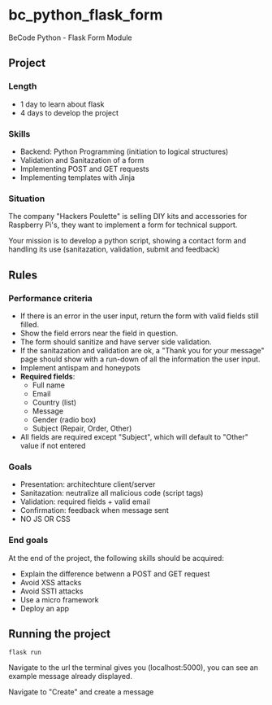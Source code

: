 # bc_python_flask_form
BeCode Python - Flask Form Module

## Project

### Length

- 1 day to learn about flask
- 4 days to develop the project

### Skills

- Backend: Python Programming (initiation to logical structures)
- Validation and Sanitazation of a form
- Implementing POST and GET requests
- Implementing templates with Jinja

### Situation

The company "Hackers Poulette" is selling DIY kits and accessories for Raspberry Pi's, they want to implement a form for technical support.

Your mission is to develop a python script, showing a contact form and handling its use (sanitazation, validation, submit and feedback)

## Rules

### Performance criteria

- If there is an error in the user input, return the form with valid fields still filled.
- Show the field errors near the field in question.
- The form should sanitize and have server side validation.
- If the sanitazation and validation are ok, a "Thank you for your message" page should show with a run-down of all the information the user input.
- Implement antispam and honeypots
- **Required fields**:
    - Full name
    - Email
    - Country (list)
    - Message
    - Gender (radio box)
    - Subject (Repair, Order, Other)
- All fields are required except "Subject", which will default to "Other" value if not entered


### Goals

- Presentation: architechture client/server
- Sanitazation: neutralize all malicious code (script tags)
- Validation: required fields + valid email
- Confirmation: feedback when message sent
- NO JS OR CSS


### End goals

At the end of the project, the following skills should be acquired:

- Explain the difference betwenn a POST and GET request
- Avoid XSS attacks
- Avoid SSTI attacks
- Use a micro framework
- Deploy an app


## Running the project

```flask run```

Navigate to the url the terminal gives you (localhost:5000), you can see an example message already displayed.

Navigate to "Create" and create a message